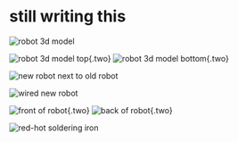 # still writing this

![robot 3d model](assets/cad-main.avif)

![robot 3d model top](assets/cad-top.avif){.two}
![robot 3d model bottom](assets/cad-bottom.avif){.two}

![new robot next to old robot](assets/v2.avif)

![wired new robot](assets/meerkat.avif)

![front of robot](assets/front.avif){.two}
![back of robot](assets/back.avif){.two}

![red-hot soldering iron](assets/soldering.avif)